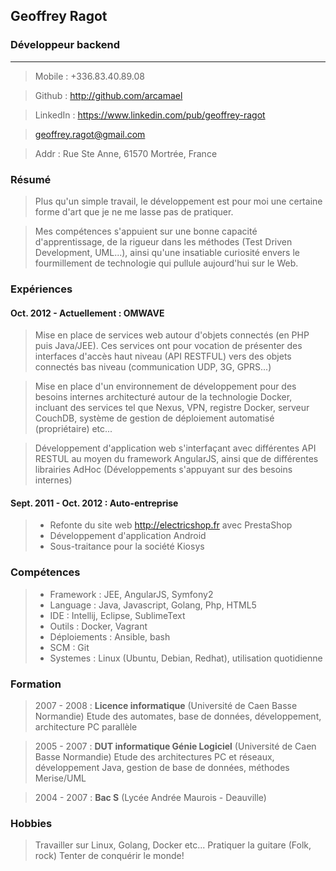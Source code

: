 

## Geoffrey Ragot
### **Développeur backend**
* * *
> <i class="fa fa-phone"> </i> Mobile : +336.83.40.89.08

> <i class="fa fa-github"> </i> Github : http://github.com/arcamael

> <i class="fa fa-linkedin-square"> </i> LinkedIn : https://www.linkedin.com/pub/geoffrey-ragot

> <i class="fa fa-envelope"></i> geoffrey.ragot@gmail.com

> <i class="fa fa-globe"> </i> Addr : Rue Ste Anne, 61570 Mortrée, France

### **Résumé**

> Plus qu'un simple travail, le développement est pour moi une certaine forme d'art que je ne me lasse pas de pratiquer.

> Mes compétences s'appuient sur une bonne capacité d'apprentissage, de la rigueur dans les méthodes (Test Driven Development, UML...), ainsi qu'une insatiable curiosité envers le fourmillement de technologie qui pullule aujourd'hui sur le Web.

### **Expériences**

#### Oct. 2012 - Actuellement : OMWAVE
> Mise en place de services web autour d'objets connectés (en PHP puis Java/JEE).
Ces services ont pour vocation de présenter des interfaces d'accès haut niveau (API RESTFUL) vers des objets connectés bas niveau (communication UDP, 3G, GPRS...)

> Mise en place d'un environnement de développement pour des besoins internes architecturé autour de la  technologie Docker, incluant des services tel que Nexus, VPN, registre Docker, serveur CouchDB, système de gestion de déploiement automatisé (propriétaire) etc...

> Développement d'application web s'interfaçant avec différentes API RESTUL au moyen du framework AngularJS, ainsi que de différentes librairies AdHoc (Développements s'appuyant sur des besoins internes)

#### Sept. 2011 - Oct. 2012 : Auto-entreprise

> * Refonte du site web http://electricshop.fr avec PrestaShop
> * Développement d'application Android 
> * Sous-traitance pour la société Kiosys

### **Compétences**

> * Framework : JEE, AngularJS, Symfony2
> * Language : Java, Javascript, Golang, Php, HTML5
> * IDE : Intellij, Eclipse, SublimeText
> * Outils : Docker, Vagrant
> * Déploiements : Ansible, bash
> * SCM : Git
> * Systemes : Linux (Ubuntu, Debian, Redhat), utilisation quotidienne

### **Formation**

> 2007 - 2008 : **Licence informatique** (Université de Caen Basse Normandie)
> Etude des automates, base de données, développement, architecture PC parallèle

> 2005 - 2007 : **DUT informatique Génie Logiciel** (Université de Caen Basse Normandie)
> Etude des architectures PC et réseaux, développement Java, gestion de base de données, méthodes Merise/UML

> 2004 - 2007 : **Bac S** (Lycée Andrée Maurois - Deauville)

### **Hobbies**

>Travailler sur Linux, Golang, Docker etc...
Pratiquer la guitare (Folk, rock)
Tenter de conquérir le monde!

